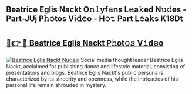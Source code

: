## Beatrice Eglis Nackt O𝚗𝚕yf𝚊ns L𝚎a𝚔ed N𝚞𝚍es - Part-JUj P𝚑𝚘tos Vi𝚍𝚎o - H𝚘𝚝 Part L𝚎a𝚔s K18Dt

# <h2><a href="http://kf51xg.oniu.top/?m=Beatrice+Eglis+Nackt">🔗👉 🔴 Beatrice Eglis Nackt P𝚑ot𝚘𝚜 V𝚒d𝚎o</a></h2>

[![Beatrice Eglis Nackt Nu𝚍e𝚜](https://i.imgur.com/0qMVB7G.gif)](http://kf51xg.oniu.top/?m=Beatrice+Eglis+Nackt)
Social media thought leader Beatrice Eglis Nackt, acclaimed for publishing dance and lifestyle material, consisting of presentations and blogs. Beatrice Eglis Nackt's public persona is characterized by its sincerity and openness, while the intricacies of his personal life remain shrouded in mystery.  
